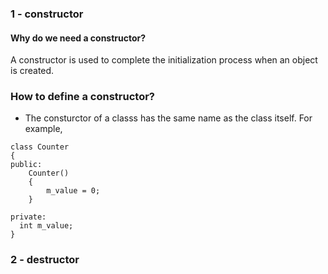 ### 1 - constructor
#### Why do we need a constructor?
A constructor is used to complete the initialization process when an object is created.
### How to define a constructor?
+ The consturctor of a classs has the same name as the class itself. For example, 
```
class Counter
{
public:
    Counter()
    {
        m_value = 0;
    }

private:
  int m_value;
}
```

### 2 - destructor
